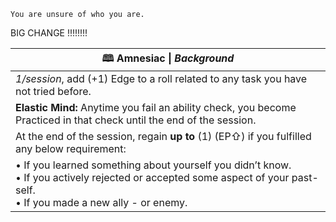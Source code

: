 	You are unsure of who you are.
BIG CHANGE !!!!!!!!

| **🕮 Amnesiac** \| *Background*                                                                                                                                             |
| --------------------------------------------------------------------------------------------------------------------------------------------------------------------------- |
| *1/session*, add (+1) Edge to a roll related to any task you have not tried before.                                                                                         |
| **Elastic Mind:** Anytime you fail an ability check, you become Practiced in that check until the end of the session.                                                       |
| At the end of the session, regain **up to** (1) (EP⇧) if you fulfilled any below requirement:                                                                               |
| • If you learned something about yourself you didn’t know.<br>• If you actively rejected or accepted some aspect of your past-self.<br>• If you made a new ally - or enemy. |
